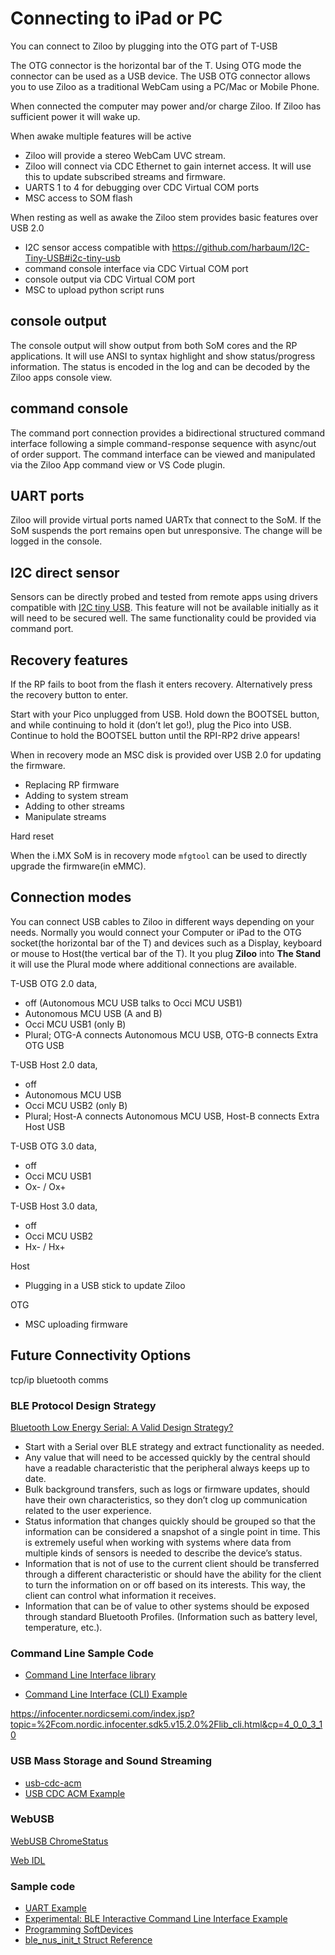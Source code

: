 # Connecting to iPad or PC

You can connect to Ziloo by plugging into the OTG part of T-USB

The OTG connector is the horizontal bar of the T.
Using OTG mode the connector can be used as a USB device.
The USB OTG connector allows you to use Ziloo as a traditional WebCam using a PC/Mac or Mobile Phone.

When connected the computer may power and/or charge Ziloo. If Ziloo has sufficient power it will wake up.

When awake multiple features will be active

- Ziloo will provide a stereo WebCam UVC stream.
- Ziloo will connect via CDC Ethernet to gain internet access. It will use this to update subscribed streams and firmware.
- UARTS 1 to 4 for debugging over CDC Virtual COM ports
- MSC access to SOM flash

When resting as well as awake the Ziloo stem provides basic features over USB 2.0

- I2C sensor access compatible with https://github.com/harbaum/I2C-Tiny-USB#i2c-tiny-usb
- command console interface via CDC Virtual COM port
- console output via CDC Virtual COM port
- MSC to upload python script runs

## console output

The console output will show output from both SoM cores and the RP applications. It will use ANSI to syntax highlight and show status/progress information. The status is encoded in the log and can be decoded by the Ziloo apps console view.


## command console

The command port connection provides a bidirectional structured command interface following a simple command-response sequence with async/out of order support. The command interface can be viewed and manipulated via the Ziloo App command view or VS Code plugin.


## UART ports

Ziloo will provide virtual ports named UARTx that connect to the SoM. If the SoM suspends the port remains open but unresponsive. The change will be logged in the console.


## I2C direct sensor

Sensors can be directly probed and tested from remote apps using drivers compatible with
[I2C tiny USB](https://github.com/harbaum/I2C-Tiny-USB#i2c-tiny-usb). This feature will not be available initially as it will need to be secured well. 
The same functionality could be provided via command port.


## Recovery features

If the RP fails to boot from the flash it enters recovery. Alternatively press the recovery button to enter.

Start with your Pico unplugged from USB. Hold down the BOOTSEL button, and while continuing to hold it (don’t let go!), plug the Pico into USB. Continue to hold the BOOTSEL button until the RPI-RP2 drive appears!

When in recovery mode an MSC disk is provided over USB 2.0 for updating the firmware.

- Replacing RP firmware
- Adding to system stream
- Adding to other streams
- Manipulate streams


Hard reset 

When the i.MX SoM is in recovery mode `mfgtool` can be used to directly upgrade the firmware(in eMMC).


## Connection modes

You can connect USB cables to Ziloo in different ways depending on your needs. Normally you would connect your Computer or iPad to the OTG socket(the horizontal bar of the T) and devices such as a Display, keyboard or mouse to Host(the vertical bar of the T). It you plug **Ziloo** into **The Stand**
it will use the Plural mode where additional connections are available.

T-USB OTG 2.0 data,
- off (Autonomous MCU USB talks to Occi MCU USB1)
- Autonomous MCU USB (A and B)
- Occi MCU USB1 (only B)
- Plural; OTG-A connects Autonomous MCU USB, OTG-B connects Extra OTG USB

T-USB Host 2.0 data,
- off
- Autonomous MCU USB
- Occi MCU USB2 (only B)
- Plural; Host-A connects Autonomous MCU USB, Host-B connects Extra Host USB

T-USB OTG 3.0 data,
- off
- Occi MCU USB1
- Ox- / Ox+

T-USB Host 3.0 data,
- off
- Occi MCU USB2
- Hx- / Hx+


Host
- Plugging in a USB stick to update Ziloo

OTG
- MSC uploading firmware


## Future Connectivity Options

tcp/ip
bluetooth comms


### BLE Protocol Design Strategy

[Bluetooth Low Energy Serial: A Valid Design Strategy?](https://punchthrough.com/serial-over-ble/)

* Start with a Serial over BLE strategy and extract functionality as needed.
* Any value that will need to be accessed quickly by the central should have a readable characteristic that the peripheral always keeps up to date.
* Bulk background transfers, such as logs or firmware updates, should have their own characteristics, so they don’t clog up communication related to the user experience.
* Status information that changes quickly should be grouped so that the information can be considered a snapshot of a single point in time. This is extremely useful when working with systems where data from multiple kinds of sensors is needed to describe the device’s status.
* Information that is not of use to the current client should be transferred through a different characteristic or should have the ability for the client to turn the information on or off based on its interests. This way, the client can control what information it receives.
* Information that can be of value to other systems should be exposed through standard Bluetooth Profiles. (Information such as battery level, temperature, etc.).


### Command Line Sample Code

* [Command Line Interface library](https://infocenter.nordicsemi.com/topic/com.nordic.infocenter.sdk5.v15.2.0/lib_cli.html)

* [Command Line Interface (CLI) Example](https://infocenter.nordicsemi.com/topic/com.nordic.infocenter.sdk5.v15.2.0/cli_example.html)

https://infocenter.nordicsemi.com/index.jsp?topic=%2Fcom.nordic.infocenter.sdk5.v15.2.0%2Flib_cli.html&cp=4_0_0_3_10


### USB Mass Storage and Sound Streaming

* [usb-cdc-acm](https://github.com/NordicPlayground/node-usb-cdc-acm)
* [USB CDC ACM Example](https://infocenter.nordicsemi.com/topic/com.nordic.infocenter.sdk5.v15.2.0/usbd_cdc_acm_example.html)


### WebUSB

[WebUSB ChromeStatus](https://www.chromestatus.com/feature/5651917954875392)

[Web IDL](https://heycam.github.io/webidl/#idl-octet)


### Sample code

* [UART Example](https://infocenter.nordicsemi.com/index.jsp?topic=%2Fcom.nordic.infocenter.sdk5.v15.0.0%2Fuart_example.html)
* [Experimental: BLE Interactive Command Line Interface Example](https://infocenter.nordicsemi.com/topic/com.nordic.infocenter.sdk5.v15.0.0/ble_sdk_app_interactive.html)
* [Programming SoftDevices](https://infocenter.nordicsemi.com/index.jsp?topic=%2Fcom.nordic.infocenter.sdk5.v15.0.0%2Fgetting_started_softdevice.html&anchor=getting_started_sd)
* [ble_nus_init_t Struct Reference](https://infocenter.nordicsemi.com/index.jsp?topic=%2Fcom.nordic.infocenter.sdk5.v14.0.0%2Fble_sdk_app_nus_eval.html)

